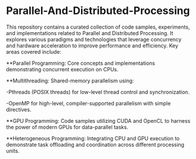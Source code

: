 # Parallel-And-Distributed-Processing
This repository contains a curated collection of code samples, experiments, and implementations related to Parallel and Distributed Processing. It explores various paradigms and technologies that leverage concurrency and hardware acceleration to improve performance and efficiency. Key areas covered include:

**Parallel Programming:
Core concepts and implementations demonstrating concurrent execution on CPUs.

**Multithreading: 
Shared-memory parallelism using:

-Pthreads (POSIX threads) for low-level thread control and synchronization.

-OpenMP for high-level, compiler-supported parallelism with simple directives.

**GPU Programming: 
Code samples utilizing CUDA and OpenCL to harness the power of modern GPUs for data-parallel tasks.

**Heterogeneous Programming: 
Integrating CPU and GPU execution to demonstrate task offloading and coordination across different processing units.
